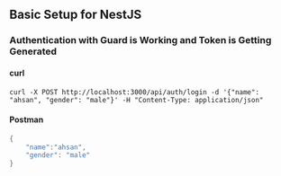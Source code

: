 ## Basic Setup for NestJS
### Authentication with Guard is Working and Token is Getting Generated
#### curl
```shell
curl -X POST http://localhost:3000/api/auth/login -d '{"name": "ahsan", "gender": "male"}' -H "Content-Type: application/json"
```
#### Postman
```java
{
    "name":"ahsan",
    "gender": "male"
}
```